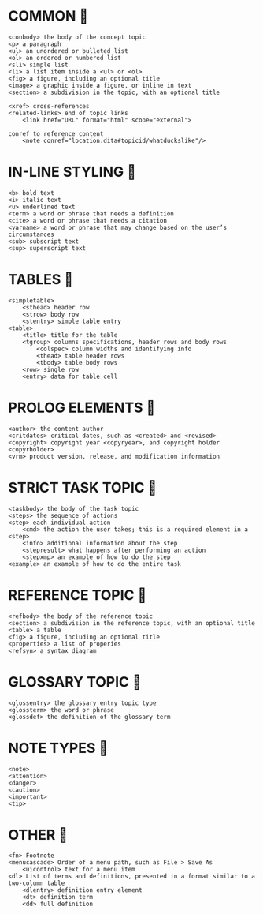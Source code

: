 # COMMON :triangular_flag_on_post:
```
<conbody> the body of the concept topic
<p> a paragraph
<ul> an unordered or bulleted list
<ol> an ordered or numbered list
<sli> simple list
<li> a list item inside a <ul> or <ol>
<fig> a figure, including an optional title
<image> a graphic inside a figure, or inline in text
<section> a subdivision in the topic, with an optional title

<xref> cross-references
<related-links> end of topic links
	<link href="URL" format="html" scope="external">
	
conref to reference content
	<note conref="location.dita#topicid/whatduckslike"/>
```
# IN-LINE STYLING :triangular_flag_on_post:
```
<b> bold text
<i> italic text
<u> underlined text
<term> a word or phrase that needs a definition
<cite> a word or phrase that needs a citation
<varname> a word or phrase that may change based on the user’s circumstances
<sub> subscript text
<sup> superscript text
```

# TABLES :triangular_flag_on_post:
```
<simpletable>
	<sthead> header row
	<strow> body row
	<stentry> simple table entry
<table>
	<title> title for the table
	<tgroup> columns specifications, header rows and body rows
		<colspec> column widths and identifying info
		<thead> table header rows
		<tbody> table body rows
	<row> single row
	<entry> data for table cell
```

# PROLOG ELEMENTS :triangular_flag_on_post:
```
<author> the content author
<critdates> critical dates, such as <created> and <revised>
<copyright> copyright year <copyryear>, and copyright holder <copyrholder>
<vrm> product version, release, and modification information
```

# STRICT TASK TOPIC :triangular_flag_on_post:
```
<taskbody> the body of the task topic
<steps> the sequence of actions
<step> each individual action
	<cmd> the action the user takes; this is a required element in a <step>
	<info> additional information about the step
	<stepresult> what happens after performing an action
	<stepxmp> an example of how to do the step
<example> an example of how to do the entire task
```

# REFERENCE TOPIC :triangular_flag_on_post:
```
<refbody> the body of the reference topic
<section> a subdivision in the reference topic, with an optional title
<table> a table
<fig> a figure, including an optional title
<properties> a list of properies
<refsyn> a syntax diagram
```

# GLOSSARY TOPIC :triangular_flag_on_post:
```
<glossentry> the glossary entry topic type
<glossterm> the word or phrase
<glossdef> the definition of the glossary term
```

# NOTE TYPES :triangular_flag_on_post:
```
<note>
<attention>
<danger>
<caution>
<important>
<tip>
```

# OTHER :triangular_flag_on_post:
```
<fn> Footnote
<menucascade> Order of a menu path, such as File > Save As
	<uicontrol> text for a menu item
<dl> List of terms and definitions, presented in a format similar to a two-column table
	<dlentry> definition entry element
	<dt> definition term
	<dd> full definition
```
